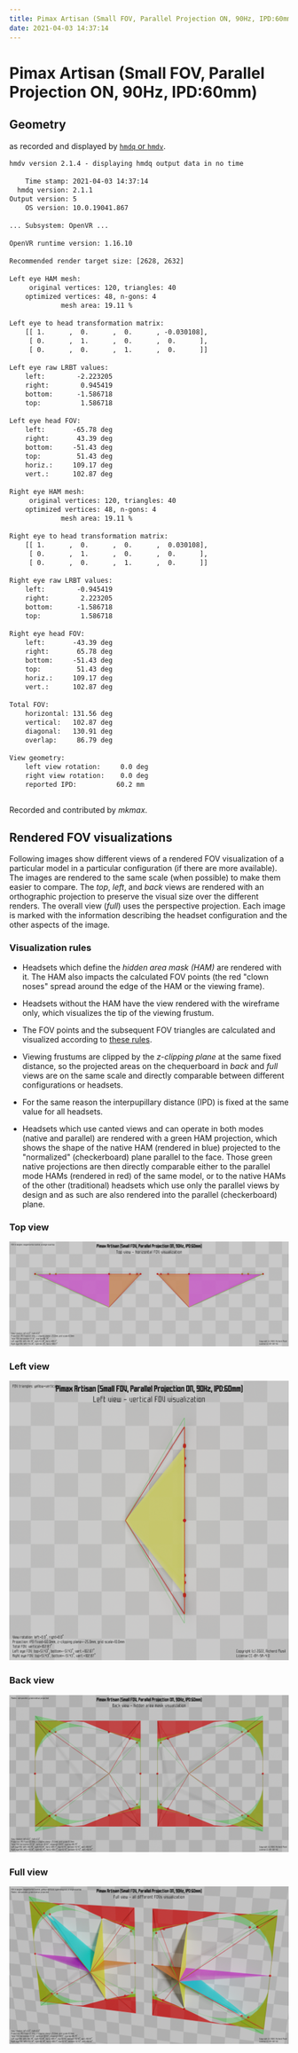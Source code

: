 ```yaml
---
title: Pimax Artisan (Small FOV, Parallel Projection ON, 90Hz, IPD:60mm)
date: 2021-04-03 14:37:14
---
```

# Pimax Artisan (Small FOV, Parallel Projection ON, 90Hz, IPD:60mm)

## Geometry

as recorded and displayed by [`hmdq` or `hmdv`](https://github.com/risa2000/hmdq).
```
hmdv version 2.1.4 - displaying hmdq output data in no time

    Time stamp: 2021-04-03 14:37:14
  hmdq version: 2.1.1
Output version: 5
    OS version: 10.0.19041.867

... Subsystem: OpenVR ...

OpenVR runtime version: 1.16.10

Recommended render target size: [2628, 2632]

Left eye HAM mesh:
     original vertices: 120, triangles: 40
    optimized vertices: 48, n-gons: 4
             mesh area: 19.11 %

Left eye to head transformation matrix:
    [[ 1.      ,  0.      ,  0.      , -0.030108],
     [ 0.      ,  1.      ,  0.      ,  0.      ],
     [ 0.      ,  0.      ,  1.      ,  0.      ]]

Left eye raw LRBT values:
    left:        -2.223205
    right:        0.945419
    bottom:      -1.586718
    top:          1.586718

Left eye head FOV:
    left:       -65.78 deg
    right:       43.39 deg
    bottom:     -51.43 deg
    top:         51.43 deg
    horiz.:     109.17 deg
    vert.:      102.87 deg

Right eye HAM mesh:
     original vertices: 120, triangles: 40
    optimized vertices: 48, n-gons: 4
             mesh area: 19.11 %

Right eye to head transformation matrix:
    [[ 1.      ,  0.      ,  0.      ,  0.030108],
     [ 0.      ,  1.      ,  0.      ,  0.      ],
     [ 0.      ,  0.      ,  1.      ,  0.      ]]

Right eye raw LRBT values:
    left:        -0.945419
    right:        2.223205
    bottom:      -1.586718
    top:          1.586718

Right eye head FOV:
    left:       -43.39 deg
    right:       65.78 deg
    bottom:     -51.43 deg
    top:         51.43 deg
    horiz.:     109.17 deg
    vert.:      102.87 deg

Total FOV:
    horizontal: 131.56 deg
    vertical:   102.87 deg
    diagonal:   130.91 deg
    overlap:     86.79 deg

View geometry:
    left view rotation:     0.0 deg
    right view rotation:    0.0 deg
    reported IPD:          60.2 mm


```
Recorded and contributed by _mkmax_.

## Rendered FOV visualizations

Following images show different views of a rendered FOV visualization of a
particular model in a particular configuration (if there are more available).
The images are rendered to the same scale (when possible) to make them easier
to compare. The _top_, _left_, and _back_ views are rendered with an
orthographic projection to preserve the visual size over the different renders.
The overall view (_full_) uses the perspective projection. Each image is marked
with the information describing the headset configuration and the other aspects
of the image.

### Visualization rules

* Headsets which define the _hidden area mask (HAM)_ are rendered with it. The
  HAM also impacts the calculated FOV points (the red "clown noses" spread
  around the edge of the HAM or the viewing frame).

* Headsets without the HAM have the view rendered with the wireframe only, which
  visualizes the tip of the viewing frustum.

* The FOV points and the subsequent FOV triangles are calculated and visualized
  according to [these
  rules](https://risa2000.github.io/vrdocs/docs/hmd_fov_calculation).

* Viewing frustums are clipped by the _z-clipping plane_ at the same fixed
  distance, so the projected areas on the chequerboard in _back_ and _full_
  views are on the same scale and directly comparable between different
  configurations or headsets.

* For the same reason the interpupillary distance (IPD) is fixed at the same
  value for all headsets.

* Headsets which use canted views and can operate in both modes (native and
  parallel) are rendered with a green HAM projection, which shows the shape of
  the native HAM (rendered in blue) projected to the "normalized"
  (checkerboard) plane parallel to the face. Those green native projections are
  then directly comparable either to the parallel mode HAMs (rendered in red)
  of the same model, or to the native HAMs of the other (traditional) headsets
  which use only the parallel views by design and as such are also rendered
  into the parallel (checkerboard) plane.

### Top view
[![Pimax Artisan (Small FOV, Parallel Projection ON, 90Hz, IPD:60mm) - top view](../images/PimaxArtisan_Small_PP_R90_I60_top.dmx.png)](../images/PimaxArtisan_Small_PP_R90_I60_top.dmx.png)

### Left view
[![Pimax Artisan (Small FOV, Parallel Projection ON, 90Hz, IPD:60mm) - left view](../images/PimaxArtisan_Small_PP_R90_I60_left.dmx.png)](../images/PimaxArtisan_Small_PP_R90_I60_left.dmx.png)

### Back view
[![Pimax Artisan (Small FOV, Parallel Projection ON, 90Hz, IPD:60mm) - back view](../images/PimaxArtisan_Small_PP_R90_I60_back.dmx.png)](../images/PimaxArtisan_Small_PP_R90_I60_back.dmx.png)

### Full view
[![Pimax Artisan (Small FOV, Parallel Projection ON, 90Hz, IPD:60mm) - full view](../images/PimaxArtisan_Small_PP_R90_I60_over.dmx.png)](../images/PimaxArtisan_Small_PP_R90_I60_over.dmx.png)

